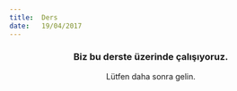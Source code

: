 ```yaml
---
title:  Ders
date:   19/04/2017
---
```


### <center>Biz bu derste üzerinde çalışıyoruz.</center>
<center>Lütfen daha sonra gelin.</center>